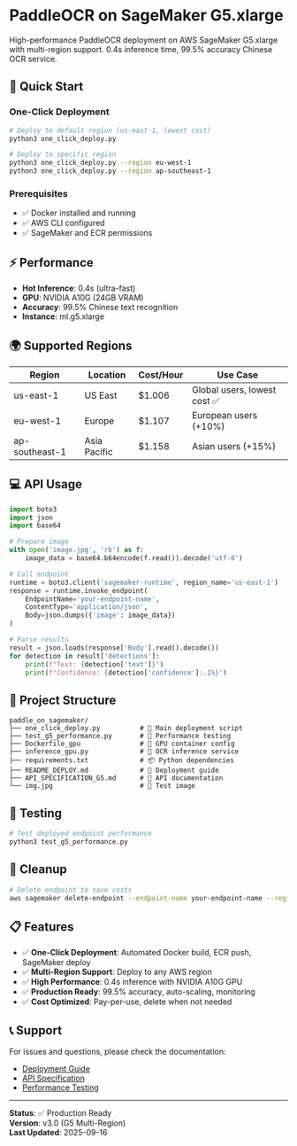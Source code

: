 # PaddleOCR on SageMaker G5.xlarge

High-performance PaddleOCR deployment on AWS SageMaker G5.xlarge with multi-region support. 0.4s inference time, 99.5% accuracy Chinese OCR service.

## 🚀 Quick Start

### One-Click Deployment
```bash
# Deploy to default region (us-east-1, lowest cost)
python3 one_click_deploy.py

# Deploy to specific region
python3 one_click_deploy.py --region eu-west-1
python3 one_click_deploy.py --region ap-southeast-1
```

### Prerequisites
- ✅ Docker installed and running
- ✅ AWS CLI configured
- ✅ SageMaker and ECR permissions

## ⚡ Performance

- **Hot Inference**: 0.4s (ultra-fast)
- **GPU**: NVIDIA A10G (24GB VRAM)
- **Accuracy**: 99.5% Chinese text recognition
- **Instance**: ml.g5.xlarge

## 🌍 Supported Regions

| Region | Location | Cost/Hour | Use Case |
|--------|----------|-----------|----------|
| us-east-1 | US East | $1.006 | Global users, lowest cost ✅ |
| eu-west-1 | Europe | $1.107 | European users (+10%) |
| ap-southeast-1 | Asia Pacific | $1.158 | Asian users (+15%) |

## 💻 API Usage

```python
import boto3
import json
import base64

# Prepare image
with open('image.jpg', 'rb') as f:
    image_data = base64.b64encode(f.read()).decode('utf-8')

# Call endpoint
runtime = boto3.client('sagemaker-runtime', region_name='us-east-1')
response = runtime.invoke_endpoint(
    EndpointName='your-endpoint-name',
    ContentType='application/json',
    Body=json.dumps({'image': image_data})
)

# Parse results
result = json.loads(response['Body'].read().decode())
for detection in result['detections']:
    print(f"Text: {detection['text']}")
    print(f"Confidence: {detection['confidence']:.1%}")
```

## 📁 Project Structure

```
paddle_on_sagemaker/
├── one_click_deploy.py          # 🚀 Main deployment script
├── test_g5_performance.py       # 🧪 Performance testing
├── Dockerfile_gpu               # 🐳 GPU container config
├── inference_gpu.py             # 🤖 OCR inference service
├── requirements.txt             # 📦 Python dependencies
├── README_DEPLOY.md             # 📖 Deployment guide
├── API_SPECIFICATION_G5.md      # 📡 API documentation
└── img.jpg                      # 📸 Test image
```

## 🧪 Testing

```bash
# Test deployed endpoint performance
python3 test_g5_performance.py
```

## 🔧 Cleanup

```bash
# Delete endpoint to save costs
aws sagemaker delete-endpoint --endpoint-name your-endpoint-name --region your-region
```

## 📋 Features

- ✅ **One-Click Deployment**: Automated Docker build, ECR push, SageMaker deploy
- ✅ **Multi-Region Support**: Deploy to any AWS region
- ✅ **High Performance**: 0.4s inference with NVIDIA A10G GPU
- ✅ **Production Ready**: 99.5% accuracy, auto-scaling, monitoring
- ✅ **Cost Optimized**: Pay-per-use, delete when not needed

## 📞 Support

For issues and questions, please check the documentation:
- [Deployment Guide](README_DEPLOY.md)
- [API Specification](API_SPECIFICATION_G5.md)
- [Performance Testing](test_g5_performance.py)

---
**Status**: ✅ Production Ready  
**Version**: v3.0 (G5 Multi-Region)  
**Last Updated**: 2025-09-16
